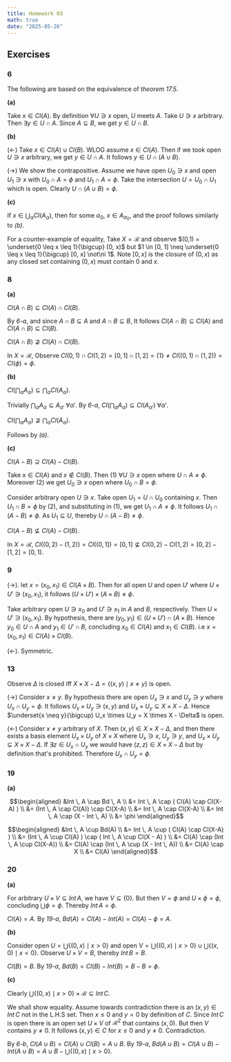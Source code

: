 ```yaml
---
title: Homework 03
math: true
date: "2025-05-26"
---
```


## Exercises

### 6

The following are based on the equivalence of *theorem 17.5*.

**(a)**

Take $x \in Cl(A)$. By definition $\forall U \ni x$ open, $U$ meets $A$. Take $U \ni x$ arbitrary. Then $\exists y \in U \cap A$. Since $A \subseteq B$, we get $y \in U \cap B$.

**(b)**

$(\leftarrow)$ Take $x \in Cl(A) \cup Cl(B)$. WLOG assume $x \in Cl(A)$. Then if we took open $U \ni x$ arbitrary, we get $y \in U \cap A$. It follows $y \in U \cap (A \cup B)$.

$(\rightarrow)$ We show the contrapositive. Assume we have open $U_0 \ni x$ and open $U_1 \ni x$ with $U_0 \cap A = \phi$ and $U_1 \cap A = \phi$. Take the intersection $U = U_0 \cap U_1$ which is open. Clearly $U \cap (A \cup B) = \phi$.

**(c)**

If $x \in \bigcup_\alpha Cl(A_\alpha)$, then for some $\alpha_0$, $x \in A_{\alpha_0}$, and the proof follows similarly to *(b)*.

For a counter-example of equality, Take $X = \mathcal{R}$ and observe $(0,1) = \underset{0 \leq x \leq 1}{\bigcup} (0, x)$ but $1 \in [0, 1] \neq \underset{0 \leq x \leq 1}{\bigcup} [0, x] \not\ni 1$. Note $[0,x]$ is the closure of $(0,x)$ as any closed set containing $(0,x)$ must contain $0$ and $x$.

### 8

**(a)**

$Cl(A \cap B) \subseteq Cl(A) \cap Cl(B)$.

By *6-a*, and since $A \cap B \subseteq A$ and $A \cap B \subseteq B$, It follows $Cl(A \cap B) \subseteq Cl(A)$ and $Cl(A \cap B) \subseteq Cl(B)$.

$Cl(A \cap B) \nsupseteq Cl(A) \cap Cl(B)$.

In $X = \mathcal{R}$, Observe $Cl(0,1) \cap Cl(1,2) = [0,1] \cap [1,2] = \{1\} \neq Cl( (0,1) \cap (1,2) ) = Cl( \phi ) = \phi$.

**(b)**

$Cl(\bigcap_\alpha A_\alpha) \subseteq \bigcap_\alpha Cl(A_\alpha)$.

Trivially $\bigcap_\alpha A_\alpha \subseteq A_{\alpha'} \; \forall \alpha'$. By *6-a*, $Cl(\bigcap_\alpha A_\alpha) \subseteq Cl(A_{\alpha'}) \; \forall \alpha'$.

$Cl(\bigcap_\alpha A_\alpha) \nsupseteq \bigcap_\alpha Cl(A_\alpha)$.

Follows by *(a)*.

**(c)**

$Cl(A-B) \supseteq Cl(A) - Cl(B)$.

Take $x \in Cl(A)$ and $x \not\in Cl(B)$. Then (1) $\forall U \ni x$ open where $U \cap A \neq \phi$. Moreover (2) we get $U_0 \ni x$ open where $U_0 \cap B = \phi$.

Consider arbitrary open $U \ni x$. Take open $U_1 = U \cap U_0$ containing $x$. Then $U_1 \cap B = \phi$ by (2), and substituting in (1), we get $U_1 \cap A \neq \phi$. It follows $U_1 \cap (A-B) \neq \phi$. As $U_1 \subseteq U$, thereby $U \cap (A - B) \neq \phi$.

$Cl(A-B) \nsubseteq Cl(A) - Cl(B)$.

In $X = \mathcal{R}$, $Cl( (0,2) - (1,2) ) = Cl( (0,1] ) = [0,1] \nsubseteq Cl(0,2) - Cl(1,2) = [0,2] - [1,2] = [0,1)$.

### 9

$(\rightarrow)$. let $x = (x_0, x_1) \in Cl(A \times B)$. Then for all open $U$ and open $U'$ where $U \times U' \ni (x_0, x_1)$, it follows $(U \times U') \times (A \times B) \neq \phi$.

Take arbitrary open $U \ni x_0$ and $U' \ni x_1$ in $A$ and $B$, respectively. Then $U \times U' \ni (x_0, x_1)$. By hypothesis, there are $(y_0, y_1) \in (U \times U') \cap (A \times B)$. Hence $y_0 \in U \cap A$ and $y_1 \in U' \cap B$, concluding $x_0 \in Cl(A)$ and $x_1 \in Cl(B)$. i.e $x = (x_0, x_1) \in Cl(A) \times Cl(B)$.

$(\leftarrow)$. Symmetric.

### 13

Observe $\Delta$ is closed iff $X \times X - \Delta = \{ (x,y) \mid x \neq y \}$ is open.

$(\rightarrow)$ Consider $x \neq y$. By hypothesis there are open $U_x \ni x$ and $U_y \ni y$ where $U_x \cap U_y = \phi$. It follows $U_x \times U_y \ni (x,y)$ and $U_x \times U_y \subseteq X \times X - \Delta$. Hence $\underset{x \neq y}{\bigcup} U_x \times U_y = X \times X - \Delta$ is open.

$(\leftarrow)$ Consider $x \neq y$ arbitrary of $X$. Then $(x,y) \in X \times X - \Delta$, and then there exists a basis element $U_x \times U_y$ of $X \times X$ where $U_x \ni x$, $U_y \ni y$, and $U_x \times U_y \subseteq X \times X - \Delta$. If $\exists z \in U_x \cap U_y$ we would have $(z,z) \in X \times X - \Delta$ but by definition that's prohibited. Therefore $U_x \cap U_y = \phi$.

### 19

**(a)**

$$\begin{aligned}
    &Int \, A \cap Bd \, A \\
    &= Int \, A \cap ( Cl(A) \cap Cl(X-A) ) \\
    &= (Int \, A \cap Cl(A)) \cap Cl(X-A) \\
    &= Int \, A \cap Cl(X-A) \\
    &= Int \, A \cap (X - Int \, A) \\
    &= \phi
\end{aligned}$$

$$\begin{aligned}
    &Int \, A \cup Bd(A) \\
    &= Int \, A \cup ( Cl(A) \cap Cl(X-A) ) \\
    &= (Int \, A \cup Cl(A) ) \cap ( Int \, A \cup Cl(X - A) ) \\
    &= Cl(A) \cap (Int \, A \cup Cl(X-A)) \\
    &= Cl(A) \cap (Int \, A \cup (X - Int \, A)) \\
    &= Cl(A) \cap X \\
    &= Cl(A)
\end{aligned}$$

### 20

**(a)**

For arbitrary $U \times V \subseteq Int \, A$, we have $V \subseteq \{0\}$. But then $V = \phi$ and $U \times \phi = \phi$, concluding $\bigcup \phi = \phi$. Thereby $Int \, A = \phi$.

$Cl(A) = A$. By *19-a*, $Bd(A) = Cl(A) - Int(A) = Cl(A) - \phi = A$.

**(b)**

Consider open $U = \bigcup \{ (0,x) \mid x > 0 \}$ and open $V = \bigcup \{ (0,x) \mid x > 0 \} \cup \bigcup \{ (x,0) \mid x < 0 \}$. Observe $U \times V = B$, thereby $Int \, B = B$.

$Cl(B) = B$. By *19-a*, $Bd(B) = Cl(B) - Int(B) = B - B = \phi$.

**(c)**

Clearly $\bigcup \{ (0,x) \mid x > 0 \} \times \mathcal{R} \subseteq Int \, C$.

We shall show equality. Assume towards contradiction there is an $(x,y) \in Int \, C$ not in the L.H.S set. Then $x \leq 0$ and $y = 0$ by definition of $C$. Since $Int \, C$ is open there is an open set $U \times V$ of $\mathcal{R}^2$ that contains $(x,0)$. But then $V$ contains $y \neq 0$. It follows $(x,y) \in C$ for $x \leq 0$ and $y \neq 0$. Contradiction.

By *6-b*, $Cl(A \cup B) = Cl(A) \cup Cl(B) = A \cup B$. By *19-a*, $Bd(A \cup B) = Cl(A \cup B) - Int(A \cup B) = A \cup B - \bigcup \{ (0,x) \mid x > 0 \}$.
